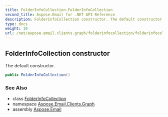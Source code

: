 ```yaml
---
title: FolderInfoCollection.FolderInfoCollection
second_title: Aspose.Email for .NET API Reference
description: FolderInfoCollection constructor. The default constructor
type: docs
weight: 10
url: /net/aspose.email.clients.graph/folderinfocollection/folderinfocollection/
---
```

## FolderInfoCollection constructor

The default constructor.

```csharp
public FolderInfoCollection()
```

### See Also

* class [FolderInfoCollection](../)
* namespace [Aspose.Email.Clients.Graph](../../folderinfocollection/)
* assembly [Aspose.Email](../../../)


